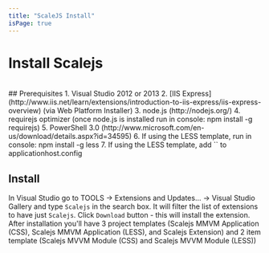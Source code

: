 ```yaml
---
title: "ScaleJS Install"
isPage: true
---
```


<div class="popout h-white bg-crimson">
<h1> Install Scalejs</h1>
</div>

<br>
## Prerequisites
1. Visual Studio 2012 or 2013
2. [IIS Express](http://www.iis.net/learn/extensions/introduction-to-iis-express/iis-express-overview) (via Web Platform Installer)
3. node.js (http://nodejs.org/)
4. requirejs optimizer (once node.js is installed run in console: npm install -g requirejs)
5. PowerShell 3.0 (http://www.microsoft.com/en-us/download/details.aspx?id=34595)
6. If using the LESS template, run in console: npm install -g less
7. If using the LESS template, add `<mimeMap fileExtension=".less" mimeType="text/less" />` to applicationhost.config

## Install
In Visual Studio go to TOOLS -> Extensions and Updates... -> Visual Studio Gallery and type `Scalejs` in the search box. It will filter the list of extensions to have just `Scalejs`. Click `Download` button - this will install the extension.
After installation you'll have 3 project templates (Scalejs MMVM Application (CSS), Scalejs MMVM Application (LESS), and Scalejs Extension)  and 2 item template (Scalejs MVVM Module (CSS) and Scalejs MVVM Module (LESS))